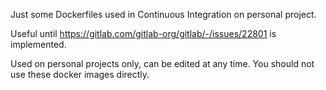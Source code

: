 Just some Dockerfiles used in Continuous Integration on personal project.

Useful until https://gitlab.com/gitlab-org/gitlab/-/issues/22801 is implemented.

Used on personal projects only, can be edited at any time. You should not use these docker images directly.
